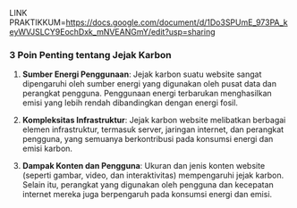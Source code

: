LINK PRAKTIKKUM=https://docs.google.com/document/d/1Do3SPUmE_973PA_keyWVJSLCY9EochDxk_mNVEANGmY/edit?usp=sharing

### 3 Poin Penting tentang Jejak Karbon

1. **Sumber Energi Penggunaan**: Jejak karbon suatu website sangat dipengaruhi oleh sumber energi yang digunakan oleh pusat data dan perangkat pengguna. Penggunaan energi terbarukan menghasilkan emisi yang lebih rendah dibandingkan dengan energi fosil.

2. **Kompleksitas Infrastruktur**: Jejak karbon website melibatkan berbagai elemen infrastruktur, termasuk server, jaringan internet, dan perangkat pengguna, yang semuanya berkontribusi pada konsumsi energi dan emisi karbon.

3. **Dampak Konten dan Pengguna**: Ukuran dan jenis konten website (seperti gambar, video, dan interaktivitas) mempengaruhi jejak karbon. Selain itu, perangkat yang digunakan oleh pengguna dan kecepatan internet mereka juga berpengaruh pada konsumsi energi dan emisi.
